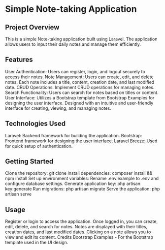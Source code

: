 # Simple Note-taking Application
## Project Overview
This is a simple Note-taking application built using Laravel. The application allows users to input their daily notes and manage them efficiently.

## Features
User Authentication: Users can register, login, and logout securely to access their notes.
Note Management: Users can create, edit, and delete notes.
Each note includes a title, content, creation date, and last modified date.
CRUD Operations: Implement CRUD operations for managing notes.
Search Functionality:
Users can search for notes based on titles or content.
User Interface: Utilizes a Bootstrap template from Bootstrap Examples for designing the user interface.
Designed with an intuitive and user-friendly interface for creating, viewing, and managing notes.

## Technologies Used
Laravel: Backend framework for building the application.
Bootstrap: Frontend framework for designing the user interface.
Laravel Breeze: Used for quick setup of authentication.

## Getting Started
Clone the repository: git clone <repository-url>
Install dependencies: composer install && npm install
Set up environment variables: Rename .env.example to .env and configure database settings.
Generate application key: php artisan key:generate
Run migrations: php artisan migrate
Serve the application: php artisan serve

## Usage
Register or login to access the application.
Once logged in, you can create, edit, delete, and search for notes.
Notes are displayed with their titles, creation dates, and last modified dates.
Clicking on a note allows you to view and edit its content.
Credits
Bootstrap Examples - For the Bootstrap template used in the UI design.
